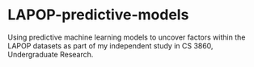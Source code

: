 # LAPOP-predictive-models
Using predictive machine learning models to uncover factors within the LAPOP datasets as part of my independent study in CS 3860, Undergraduate Research.
